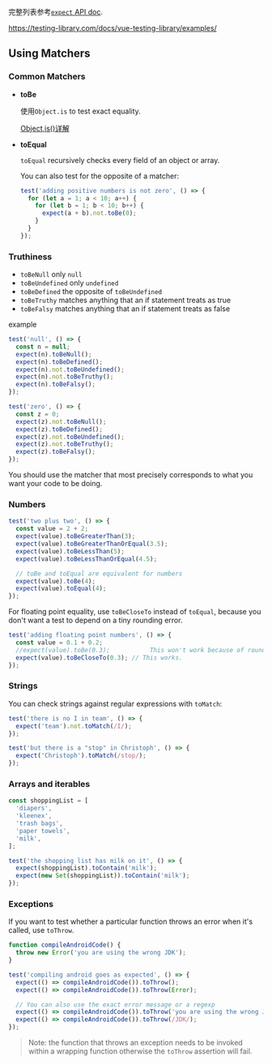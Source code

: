 完整列表参考[`expect` API doc](https://jestjs.io/docs/expect).

https://testing-library.com/docs/vue-testing-library/examples/

## Using Matchers

### Common Matchers

- **toBe**

    使用`Object.is` to test exact equality. 

    [Object,is()详解](https://developer.mozilla.org/zh-CN/docs/Web/JavaScript/Reference/Global_Objects/Object/is)

- **toEqual**

    `toEqual` recursively checks every field of an object or array.

    You can also test for the opposite of a matcher:

    ```js
    test('adding positive numbers is not zero', () => {
      for (let a = 1; a < 10; a++) {
        for (let b = 1; b < 10; b++) {
          expect(a + b).not.toBe(0);
        }
      }
    });
    ```

    

### Truthiness

- `toBeNull` only `null`
- `toBeUndefined` only `undefined`
- `toBeDefined` the opposite of `toBeUndefined`
- `toBeTruthy` matches anything that an if statement treats as true
-  `toBeFalsy` matches anything that an if statement treats as false

example

```js
test('null', () => {
  const n = null;
  expect(n).toBeNull();
  expect(n).toBeDefined();
  expect(n).not.toBeUndefined();
  expect(n).not.toBeTruthy();
  expect(n).toBeFalsy();
});

test('zero', () => {
  const z = 0;
  expect(z).not.toBeNull();
  expect(z).toBeDefined();
  expect(z).not.toBeUndefined();
  expect(z).not.toBeTruthy();
  expect(z).toBeFalsy();
});
```

You should use the matcher that most precisely corresponds to what you want your code to be doing.

### Numbers

```js
test('two plus two', () => {
  const value = 2 + 2;
  expect(value).toBeGreaterThan(3);
  expect(value).toBeGreaterThanOrEqual(3.5);
  expect(value).toBeLessThan(5);
  expect(value).toBeLessThanOrEqual(4.5);

  // toBe and toEqual are equivalent for numbers
  expect(value).toBe(4);
  expect(value).toEqual(4);
});
```

For floating point equality, use `toBeCloseTo` instead of `toEqual`, because you don't want a test to depend on a tiny rounding error.

```js
test('adding floating point numbers', () => {
  const value = 0.1 + 0.2;
  //expect(value).toBe(0.3);           This won't work because of rounding error
  expect(value).toBeCloseTo(0.3); // This works.
});
```

### Strings

You can check strings against regular expressions with `toMatch`:

```js
test('there is no I in team', () => {
  expect('team').not.toMatch(/I/);
});

test('but there is a "stop" in Christoph', () => {
  expect('Christoph').toMatch(/stop/);
});
```

### Arrays and iterables

```js
const shoppingList = [
  'diapers',
  'kleenex',
  'trash bags',
  'paper towels',
  'milk',
];

test('the shopping list has milk on it', () => {
  expect(shoppingList).toContain('milk');
  expect(new Set(shoppingList)).toContain('milk');
});
```

### Exceptions

If you want to test whether a particular function throws an error when it's called, use `toThrow`.

```js
function compileAndroidCode() {
  throw new Error('you are using the wrong JDK');
}

test('compiling android goes as expected', () => {
  expect(() => compileAndroidCode()).toThrow();
  expect(() => compileAndroidCode()).toThrow(Error);

  // You can also use the exact error message or a regexp
  expect(() => compileAndroidCode()).toThrow('you are using the wrong JDK');
  expect(() => compileAndroidCode()).toThrow(/JDK/);
});
```

> Note: the function that throws an exception needs to be invoked within a wrapping function otherwise the `toThrow` assertion will fail.